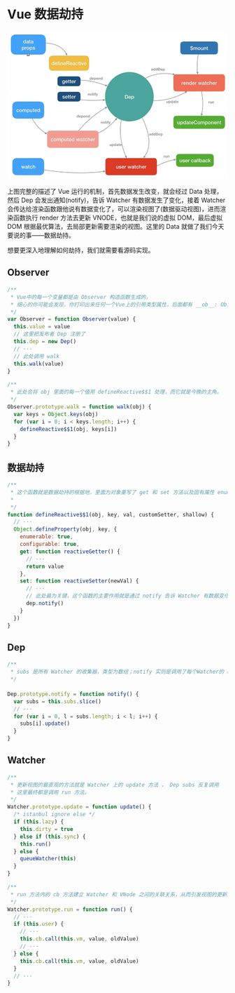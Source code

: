 # Vue 数据劫持

![onion](../images/vue/vue-data.png)

上图完整的描述了 Vue 运行的机制，首先数据发生改变，就会经过 Data 处理，然后 Dep 会发出通知(notify)，告诉 Watcher 有数据发生了变化，接着 Watcher 会传达给渲染函数跟他说有数据变化了，可以渲染视图了(数据驱动视图)，进而渲染函数执行 render 方法去更新 VNODE，也就是我们说的虚拟 DOM，最后虚拟 DOM 根据最优算法，去局部更新需要渲染的视图。这里的 Data 就做了我们今天要说的事——数据劫持。

想要更深入地理解如何劫持，我们就需要看源码实现。

## Observer

```js
/**
 * Vue中的每一个变量都是由 Observer 构造函数生成的。
 * 细心的你可能会发现，你打印出来任何一个Vue上的引用类型属性，后面都有 __ob__: Observer 的字样。
 */
var Observer = function Observer(value) {
  this.value = value
  // 这里把发布者 Dep 注册了
  this.dep = new Dep()
  // ···
  // 此处调用 walk
  this.walk(value)
}
```

```js
/**
 * 此处会将 obj 里面的每一个值用 defineReactive$$1 处理，而它就是今晚的主角。
 */
Observer.prototype.walk = function walk(obj) {
  var keys = Object.keys(obj)
  for (var i = 0; i < keys.length; i++) {
    defineReactive$$1(obj, keys[i])
  }
}
```

## 数据劫持

```js
/**
 * 这个函数就是数据劫持的根据地，里面为对象重写了 get 和 set 方法以及固有属性 enumerable 等。
 *
 */
function defineReactive$$1(obj, key, val, customSetter, shallow) {
  // ···
  Object.defineProperty(obj, key, {
    enumerable: true,
    configurable: true,
    get: function reactiveGetter() {
      // ···
      return value
    },
    set: function reactiveSetter(newVal) {
      // ···
      // 此处最为关键，这个函数的主要作用就是通过 notify 告诉 Watcher 有数据变化了。
      dep.notify()
    }
  })
}
```

## Dep

```js
/**
 * subs 是所有 Watcher 的收集器，类型为数组；notify 实则是调用了每个Watcher的 update方法 。
 */

Dep.prototype.notify = function notify() {
  var subs = this.subs.slice()
  // ···
  for (var i = 0, l = subs.length; i < l; i++) {
    subs[i].update()
  }
}
```

## Watcher

```js
/**
 * 更新视图的最直观的方法就是 Watcher 上的 update 方法 ， Dep subs 反复调用
 * 这里最终都是调用 run 方法。
 */
Watcher.prototype.update = function update() {
  /* istanbul ignore else */
  if (this.lazy) {
    this.dirty = true
  } else if (this.sync) {
    this.run()
  } else {
    queueWatcher(this)
  }
}
```

```js
/**
 * run 方法内的 cb 方法建立 Watcher 和 VNode 之间的关联关系，从而引发视图的更新。
 */
Watcher.prototype.run = function run() {
  // ···
  if (this.user) {
    // ···
    this.cb.call(this.vm, value, oldValue)
    // ···
  } else {
    this.cb.call(this.vm, value, oldValue)
  }
  // ···
}
```
